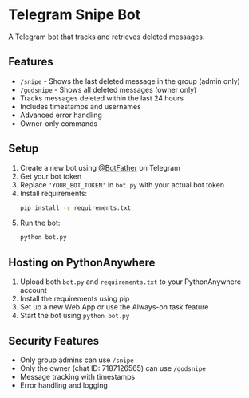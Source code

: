 # Telegram Snipe Bot

A Telegram bot that tracks and retrieves deleted messages.

## Features

- `/snipe` - Shows the last deleted message in the group (admin only)
- `/godsnipe` - Shows all deleted messages (owner only)
- Tracks messages deleted within the last 24 hours
- Includes timestamps and usernames
- Advanced error handling
- Owner-only commands

## Setup

1. Create a new bot using [@BotFather](https://t.me/botfather) on Telegram
2. Get your bot token
3. Replace `'YOUR_BOT_TOKEN'` in `bot.py` with your actual bot token
4. Install requirements:
   ```bash
   pip install -r requirements.txt
   ```
5. Run the bot:
   ```bash
   python bot.py
   ```

## Hosting on PythonAnywhere

1. Upload both `bot.py` and `requirements.txt` to your PythonAnywhere account
2. Install the requirements using pip
3. Set up a new Web App or use the Always-on task feature
4. Start the bot using `python bot.py`

## Security Features

- Only group admins can use `/snipe`
- Only the owner (chat ID: 7187126565) can use `/godsnipe`
- Message tracking with timestamps
- Error handling and logging